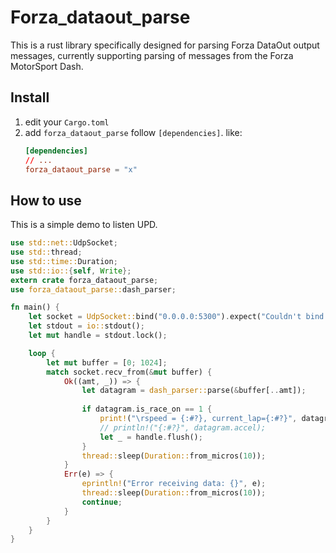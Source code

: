 # Forza_dataout_parse
This is a rust library specifically designed for parsing Forza DataOut output messages, currently supporting parsing of messages from the Forza MotorSport Dash.

## Install
1. edit your `Cargo.toml`
2. add `forza_dataout_parse` follow `[dependencies]`. like:
   ```toml
   [dependencies]
   // ...
   forza_dataout_parse = "x"
   ```

## How to use
This is a simple demo to listen UPD.
```rust
use std::net::UdpSocket;
use std::thread;
use std::time::Duration;
use std::io::{self, Write};
extern crate forza_dataout_parse;
use forza_dataout_parse::dash_parser;

fn main() {
    let socket = UdpSocket::bind("0.0.0.0:5300").expect("Couldn't bind to address");
    let stdout = io::stdout();
    let mut handle = stdout.lock();

    loop {
        let mut buffer = [0; 1024];
        match socket.recv_from(&mut buffer) {
            Ok((amt, _)) => {                
                let datagram = dash_parser::parse(&buffer[..amt]);
                
                if datagram.is_race_on == 1 {
                    print!("\rspeed = {:#?}, current_lap={:#?}", datagram.get_speed_by_kmh(), datagram.current_lap);
                    // println!("{:#?}", datagram.accel);
                    let _ = handle.flush();
                }
                thread::sleep(Duration::from_micros(10));
            }
            Err(e) => {
                eprintln!("Error receiving data: {}", e);
                thread::sleep(Duration::from_micros(10));
                continue;
            }
        }
    }
}
```